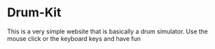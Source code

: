 # Drum-Kit
This is a very simple website that is basically a drum simulator. Use the mouse click or the keyboard keys and have fun 
